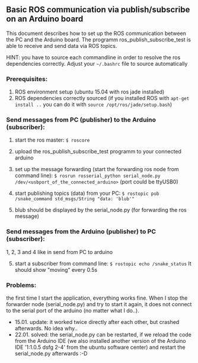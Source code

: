 ## Basic ROS communication via publish/subscribe on an Arduino board

This document describes how to set up the ROS communication between the PC and the Arduino board.
The programm ros_publish_subscribe_test is able to receive and send data via ROS topics.

HINT:
you have to source each commandline in order to resolve the ros dependencies correctly. Adjust your `~/.bashrc` file to source automatically

### Prerequisites:
1. ROS environment setup (ubuntu 15.04 with ros jade installed)
2. ROS dependencies correctly sourced (if you installed ROS with `apt-get install ..` you can do it with `source /opt/ros/jade/setup.bash`)

### Send messages from PC (publisher) to the Arduino (subscriber):
1. start the ros master:
`$ roscore`

2. upload the ros_publish_subscribe_test programm to your connected arduino

3. set up the message forwarding (start the forwarding ros node from command line):
`$ rosrun rosserial_python serial_node.py /dev/<usbport_of_the_connected_arduino>`	(port could be ttyUSB0)

4. start publishing topics (data) from your PC:
`$ rostopic pub /snake_command std_msgs/String "data: 'blub'"`

5. blub should be displayed by the serial_node.py (for forwarding the ros message)

### Send messages from the Arduino (publisher) to PC (subscriber):
1, 2, 3 and 4 like in send from PC to arduino

5. start a subscriber from command line:
`$ rostopic echo /snake_status`
It should show "moving" every 0.5s

### Problems:

the first time I start the application, everything works fine. When I stop the forwarder node (serial_node.py) and try to start it again, it does not connect to the serial port of the arduino (no matter what I do..).

- 15.01. update: it worked twice directly after each other, but crashed afterwards. No idea why..
- 22.01. solved: the serial_node.py can be restarted, if we reload the code from the Arduino IDE (we also installed another version of the Arduino IDE '1:1.0.5 dsfg 2-4' from the ubuntu software center) and restart the serial_node.py afterwards :-D
